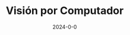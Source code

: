 ---
title: "Visión por Computador"
collection: teaching
type: "Clases Prácticas"
venue: "ULPGC, Departamento de Informática y Sistemas "
date: 2024-0-0
location: "Las Palmas de G.C., Spain"
---